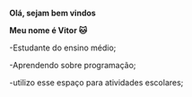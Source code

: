 **Olá, sejam bem vindos**

**Meu nome é Vitor 🐱**

-Estudante do ensino médio;

-Aprendendo sobre programação;

-utilizo esse espaço para atividades escolares;


<!--
**vitorgabriel1421/vitorgabriel1421** is a ✨ _special_ ✨ repository because its `README.md` (this file) appears on your GitHub profile.

Here are some ideas to get you started:

- 🔭 I’m currently working on ...
- 🌱 I’m currently learning ...
- 👯 I’m looking to collaborate on ...
- 🤔 I’m looking for help with ...
- 💬 Ask me about ...
- 📫 How to reach me: ...
- 😄 Pronouns: ...
- ⚡ Fun fact: ...
-->
